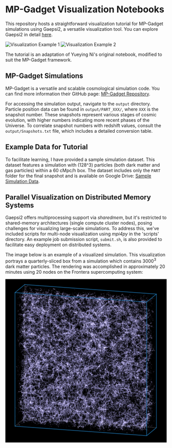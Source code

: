 # MP-Gadget Visualization Notebooks

This repository hosts a straightforward visualization tutorial for MP-Gadget simulations using Gaepsi2, a versatile visualization tool. You can explore Gaepsi2 in detail [here](https://github.com/rainwoodman/gaepsi2).

![Visualization Example 1](https://github.com/jibanCat/mpgadget_viz_notebooks/assets/23435784/cae36339-65c8-4cec-aa19-e678e7fdb112)
![Visualization Example 2](https://github.com/jibanCat/mpgadget_viz_notebooks/assets/23435784/183ad60a-e6f1-4af4-994e-4db597d821bd)

The tutorial is an adaptation of Yueying Ni's original notebook, modified to suit the MP-Gadget framework.

## MP-Gadget Simulations

MP-Gadget is a versatile and scalable cosmological simulation code. You can find more information their GitHub page: [MP-Gadget Repository](http://github.com/MP-Gadget/MP-Gadget/).

For accessing the simulation output, navigate to the `output` directory. Particle position data can be found in `output/PART_XXX/`, where `XXX` is the snapshot number. These snapshots represent various stages of cosmic evolution, with higher numbers indicating more recent phases of the Universe. To correlate snapshot numbers with redshift values, consult the `output/Snapshots.txt` file, which includes a detailed conversion table.

## Example Data for Tutorial

To facilitate learning, I have provided a sample simulation dataset. This dataset features a simulation with \(128^3\) particles (both dark matter and gas particles) within a 60 cMpc/h box. The dataset includes only the `PART` folder for the final snapshot and is available on Google Drive: [Sample Simulation Data](https://drive.google.com/drive/folders/1ygmwjg_TT9qAgArnIUP1ZquuinlcyOCf?usp=share_link).

## Parallel Visualization on Distributed Memory Systems

Gaepsi2 offers multiprocessing support via *sharedmem*, but it's restricted to shared-memory architectures (single compute cluster nodes), posing challenges for visualizing large-scale simulations. To address this, we've included scripts for multi-node visualization using *mpi4py* in the 'scripts' directory. An example job submission script, `submit.sh`, is also provided to facilitate easy deployment on distributed systems.

The image below is an example of a visualized simulation. This visualization portrays a quarterly-sliced box from a simulation which contains $3000^3$ dark matter particles. The rendering was accomplished in approximately 20 minutes using 20 nodes on the Frontera supercomputing system:

![Visualization Example 3](assets/vis_Box1000_Part3000_0536_redshift0_ycut250.png)
